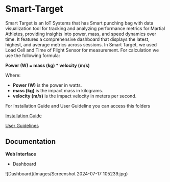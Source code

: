 ﻿# Smart-Target
Smart Target is an IoT Systems that has Smart punching bag with data visualization tool for tracking and analyzing performance metrics for Martial Athletes, providing insights into power, mass, and speed dynamics over time. It features a comprehensive dashboard that displays the latest, highest, and average metrics across sessions. In Smart Target, we used Load Cell and Time of Flight Sensor for measurement. For calculation we use the following formula:

**Power (W) = mass (kg) * velocity (m/s)**

Where:
- **Power (W)** is the power in watts.
- **mass (kg)** is the impact mass in kilograms.
- **velocity (m/s)** is the impact velocity in meters per second.


For Installation Guide and User Guideline you can access this folders

[Installation Guide](https://github.com/A-ARahman/TA-SmartTarget/tree/main/Installation)

[User Guidelines](https://github.com/A-ARahman/TA-SmartTarget/blob/main/User%20Guidelines/readme.md)

## Documentation

**Web Interface**
- Dashboard

![Dashboard](Images/Screenshot 2024-07-17 105239.jpg)
